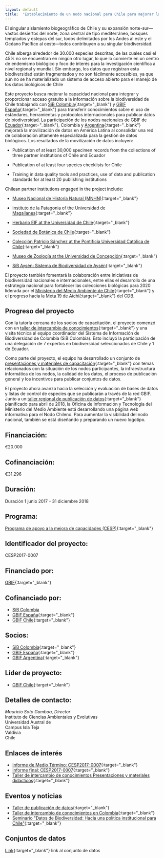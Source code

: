 ```yaml
---
layout: default
title:  "Establecimiento de un nodo nacional para Chile para mejorar la capacidad regional de América Latina"
---
```


El singular aislamiento biogeográfico de Chile y su expansión norte-sur—vastos desiertos del norte, zona central de tipo mediterráneo, bosques templados y estepas del sur, todos delimitados por los Andes al este y el Océano Pacífico al oeste—todos contribuyen a su singular biodiversidad.  

Chile alberga alrededor de 30.000 especies descritas, de las cuales casi el 45% no se encuentran en ningún otro lugar, lo que lo convierte en un centro de endemismo biológico y foco de interés para la investigación científica a nivel regional y mundial. Sin embargo, los datos que registran esta biodiversidad están fragmentados y no son fácilmente accesibles, ya que aún no se ha materializado un sistema de acceso abierto para el manejo de los datos biológicos de Chile  

Este proyecto busca mejorar la capacidad nacional para integrar y proporcionar acceso gratuito a la información sobre la biodiversidad de Chile trabajando con [SiB Colombia](https://www.gbif.org/country/CO){:target="_blank"} y [GBIF España](https://www.gbif.org/country/ES){:target="_blank"} para transferir conocimientos sobre el uso de estándares, herramientas y protocolos internacionales para publicar datos de biodiversidad. La participación de los nodos nacionales de GBIF de [Ecuador](https://www.gbif.org/country/EC){:target="_blank"}, Colombia y [Argentina](https://www.gbif.org/country/AR){:target="_blank"} mejorará la movilización de datos en América Latina al consolidar una red de colaboración altamente especializada para la gestión de datos biológicos. Los resultados de la movilización de datos incluyen:  
- Publication of at least 30,000 specimen records from the collections of three partner institutions of Chile and Ecuador

- Publication of at least four species checklists for Chile

- Training in data quality tools and practices, use of data and publication standards for at least 20 publishing institutions  


Chilean partner institutions engaged in the project include:

- [Museo Nacional de Historia Natural (MNHN)](http://www.mnhn.cl/){:target="_blank"}

- [Instituto de la Patagonia of the Universidad de Magallanes](http://www.umag.cl/p.php?id=12){:target="_blank"}

- [Herbario EIF at the Universidad de Chile](http://www.forestal.uchile.cl/noticias/131230/herbario-de-la-facultad-un-tesoro-vegetal-para-conocer-nuestra-flora){:target="_blank"}

- [Sociedad de Botánica de Chile](http://www2.udec.cl/~botanica){:target="_blank"}

- [Colección Patricio Sánchez at the Pontificia Universidad Católica de Chile](http://coleccionpatriciosanchez.cl/){:target="_blank"}

- [Museo de Zoología at the Universidad de Concepción](http://www.naturalesudec.cl/zoologia-museo){:target="_blank"}

- [SiB Aysén: Sistema de Biodiversidad de Aysén](https://kataix.umag.cl/sib-aysen){:target="_blank"}

El proyecto también fomentará la colaboración entre iniciativas de biodiversidad nacionales e internacionales, entre ellas el desarrollo de una estrategia nacional para fortalecer las colecciones biológicas para 2020 liderada por el [Ministerio del Medio Ambiente de Chile](http://portal.mma.gob.cl/){:target="_blank"} y el progreso hacia la [Meta 19 de Aichi](https://www.cbd.int/aichi-targets/target/19){:target="_blank"} del CDB.  

## Progreso del proyecto

Con la tutoría cercana de los socios de capacitación, el proyecto comenzó con un [taller de intercambio de conocimientos](https://www.gbif.org/event/3v7MRVYDnGegYS2uSGseWM/knowledge-sharing-workshop-in-colombia){:target="_blank"} y una visita técnica al equipo coordinador del Sistema de Información de Biodiversidad de Colombia (SiB Colombia). Esto incluyó la participación de una delegación de 7 expertos en biodiversidad seleccionados de Chile y 1 de Ecuador.  

Como parte del proyecto, el equipo ha desarrollado un conjunto de [presentaciones y materiales de capacitación](https://drive.google.com/drive/folders/1rHpnoVz0MDOOhgBTY545mN1JHX3qgZnL?usp=sharing){:target="_blank"} con temas relacionados con la situación de los nodos participantes, la infraestructura informática de los nodos, la calidad de los datos, el proceso de publicación general y los incentivos para publicar conjuntos de datos.  

El proyecto ahora avanza hacia la selección y evaluación de bases de datos y listas de control de especies que se publicarán a través de la red GBIF. Junto a un [taller regional de publicación de datos](https://www.gbif.org/event/66MJVD01by66WQk8yUmSYu/data-publishing-workshop){:target="_blank"} planificado para abril de 2018, la Oficina de Información y Tecnología del Ministerio del Medio Ambiente está desarrollando una página web informativa para el Nodo Chileno. Para aumentar la visibilidad del nodo nacional, también se está diseñando y preparando un nuevo logotipo.  


## Financiación: 

€20.000

## Cofinanciación: 

€31.296

## Duración: 

Duración 1 junio 2017 - 31 diciembre 2018

## Programa: 

[Programa de apoyo a la mejora de capacidades (CESP)](https://www.gbif.org/programme/82219){:target="_blank"}

## Identificador del proyecto: 

CESP2017-0007

## Financiado por:

[GBIF](http://www.gbif.org/){:target="_blank"}

## Cofinanciado por:

* [SiB Colombia](https://www.biodiversidad.co)
* [GBIF España](http://www.gbif.es/){:target="_blank"}
* [GBIF Chile](http://www.gbif.org/country/CL/summary){:target="_blank"}

## Socios:

* [SiB Colombia](https://www.gbif.org/country/CO/about){:target="_blank"}
* [GBIF España](https://www.gbif.org/country/ES/about){:target="_blank"}
* [GBIF Argentina](https://www.gbif.org/country/AR/about){:target="_blank"}


## Líder de proyecto:

* [GBIF Chile](https://www.gbif.org/country/CL/about){:target="_blank"}

## Detalles de contacto:

*Mauricio Soto Gamboa, Director*  
Instituto de Ciencias Ambientales y Evolutivas  
Universidad Austral de   
Campus Isla Teja  
Valdivia  
Chile

## Enlaces de interés

- [Informe de Medio Término: CESP2017-0007](https://assets.ctfassets.net/uo17ejk9rkwj/CXzqXAXQOcMOcSMIgs6eA/fe2f95e0f67f37f6d1ac529019701f2c/CESP2017-0007_Mid-term_report_template_final.pdf){:target="_blank"}
- [Informe final: CESP2017-0007](https://assets.ctfassets.net/uo17ejk9rkwj/4RHBj9RFOFX32B0dCe95C9/097e9a3cca5b097416a729b6dae534ad/2017_CESP_Final_Activity_Report_signal.pdf){:target="_blank"}
- [Taller de intercambio de conocimientos Presentaciones y materiales didácticos](https://drive.google.com/drive/folders/1rHpnoVz0MDOOhgBTY545mN1JHX3qgZnL?usp=sharing){:target="_blank"}


## Eventos y noticias

- [Taller de publicación de datos](https://www.gbif.org/event/66MJVD01by66WQk8yUmSYu/data-publishing-workshop){:target="_blank"}
- [Taller de intercambio de conocimientos en Colombia](https://www.gbif.org/event/3v7MRVYDnGegYS2uSGseWM/knowledge-sharing-workshop-in-colombia){:target="_blank"}
- [Seminario "Datos de Biodiversidad: Hacia una política institucional para Chile"](https://www.gbif.org/event/2XjPTTYPAsoe2eQQCee4QY/seminar-on-biodiversity-data-towards-an-institutional-policy-for-chile){:target="_blank"}

## Conjuntos de datos

[Link](https://www.gbif.org/project/83351/establishing-a-national-node-for-chile-to-enhance-latin-america-regional-capacity#datasets){:target="_blank"} link al conjunto de datos
